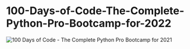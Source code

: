 # 100-Days-of-Code-The-Complete-Python-Pro-Bootcamp-for-2022

![100 Days of Code - The Complete Python Pro Bootcamp for 2021](https://user-images.githubusercontent.com/77626222/143273810-87000db3-6b3c-456f-af56-cc6714987c63.jpeg)
